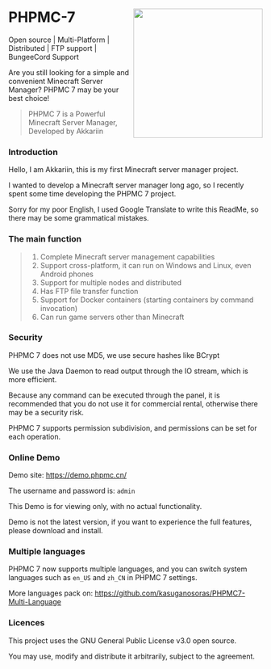 # <img src="https://i.natfrp.org/3d939a311fe6bf031f25c4eeefda9c39.png" align="right" style="width: 256px">PHPMC-7
Open source | Multi-Platform | Distributed | FTP support | BungeeCord Support

Are you still looking for a simple and convenient Minecraft Server Manager? PHPMC 7 may be your best choice!

> PHPMC 7 is a Powerful Minecraft Server Manager, Developed by Akkariin

### Introduction
Hello, I am Akkariin, this is my first Minecraft server manager project.

I wanted to develop a Minecraft server manager long ago, so I recently spent some time developing the PHPMC 7 project.

Sorry for my poor English, I used Google Translate to write this ReadMe, so there may be some grammatical mistakes.

### The main function
> 1. Complete Minecraft server management capabilities
> 2. Support cross-platform, it can run on Windows and Linux, even Android phones
> 3. Support for multiple nodes and distributed
> 4. Has FTP file transfer function
> 5. Support for Docker containers (starting containers by command invocation)
> 6. Can run game servers other than Minecraft

### Security
PHPMC 7 does not use MD5, we use secure hashes like BCrypt

We use the Java Daemon to read output through the IO stream, which is more efficient.

Because any command can be executed through the panel, it is recommended that you do not use it for commercial rental, otherwise there may be a security risk.

PHPMC 7 supports permission subdivision, and permissions can be set for each operation.

### Online Demo
Demo site: https://demo.phpmc.cn/

The username and password is: `admin`

This Demo is for viewing only, with no actual functionality.

Demo is not the latest version, if you want to experience the full features, please download and install.

### Multiple languages
PHPMC 7 now supports multiple languages, and you can switch system languages such as `en_US` and `zh_CN` in PHPMC 7 settings.

More languages pack on: https://github.com/kasuganosoras/PHPMC7-Multi-Language

### Licences
This project uses the GNU General Public License v3.0 open source.

You may use, modify and distribute it arbitrarily, subject to the agreement.
